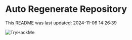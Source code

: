 # Auto Regenerate Repository

This README was last updated: 2024-11-06 14:26:39

 ![TryHackMe](https://tryhackme.com/badge/533634)